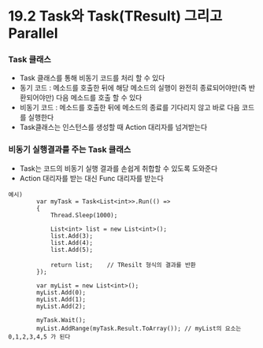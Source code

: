 # 19.2 Task와 Task(TResult) 그리고 Parallel
### Task 클래스
* Task 클래스를 통해 비동기 코드를 처리 할 수 있다
* 동기 코드 : 메소드를 호출한 뒤에 해당 메소드의 실행이 완전히 종료되어야만(즉 반환되어야만) 다음 메소드를 호출 할 수 있다
* 비동기 코드 : 메소드를 호출한 뒤에 메소드의 종료를 기다리지 않고 바로 다음 코드를 실행한다
* Task클래스는 인스턴스를 생성할 때 Action 대리자를 넘겨받는다
### 비동기 실행결과를 주는 Task<TResult> 클래스
* Task<TResult>는  코드의 비동기 실행 결과를 손쉽게 취합할 수 있도록 도와준다
* Action 대리자를 받는 대신 Func 대리자를 받는다
```
예시)
        var myTask = Task<List<int>>.Run(() =>
        {
            Thread.Sleep(1000);

            List<int> list = new List<int>();
            list.Add(3);
            list.Add(4);
            list.Add(5);

            return list;    // TResilt 형식의 결과를 반환
        });

        var myList = new List<int>();
        myList.Add(0);
        myList.Add(1);
        myList.Add(2);

        myTask.Wait();
        myList.AddRange(myTask.Result.ToArray()); // myList의 요소는 0,1,2,3,4,5 가 된다 

```
